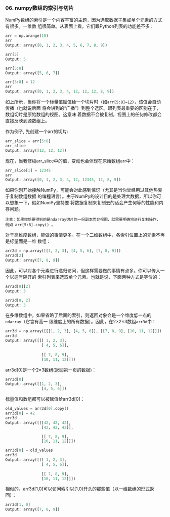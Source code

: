 ### 06. numpy数组的索引与切片
NumPy数组的索引是一个内容丰富的主题，因为选取数据子集或单个元素的方式有很多。一维数
组很简单。从表面上看，它们跟Python列表的功能差不多：
```python
arr = np.arange(10)
arr
Output: array([0, 1, 2, 3, 4, 5, 6, 7, 8, 9])

arr[5]
Output: 5

arr[5:8]
Output: array([5, 6, 7])

arr[5:8] = 12
arr
Output: array([0, 1, 2, 3, 4, 12, 12, 12, 8, 9])
```
如上所示，当你将一个标量值赋值给一个切片时（如`arr[5:8]=12`），该值会自动传播（也就说后面
将会讲到的“广播”）到整个选区。跟列表最重要的区别在于，数组切片是原始数组的视图。这意味
着数据不会被复制，视图上的任何修改都会直接反映到源数组上。

作为例子, 先创建一个arr的切片:
```python
arr_slice = arr[5:8]
arr_slice
Output: array([12, 12, 12])
```
现在，当我修稿arr_slice中的值，变动也会体现在原始数组arr中：
```python
arr_slice[1] = 12345
arr
Output: array([0, 1, 2, 3, 4, 12, 12345, 12, 8, 9])
```

如果你刚开始接触NumPy，可能会对此感到惊讶（尤其是当你曾经用过其他热衷于复制数组数据
的编程语言）。由于NumPy的设计目的是处理大数据，所以你可以想象一下，假如NumPy坚持要
将数据复制来复制去的话会产生何等的性能和内存问题。
```
注意：如果你想要得到的是ndarray切片的一份副本而非视图，就需要明确地进行复制操作，
例如 arr[5:8].copy() 。
```
对于高维度数组，能做的事情更多。在一个二维数组中，各索引位置上的元素不再是标量而是一维
数组：
```python
arr2d = np.array([[1, 2, 3], [4, 5, 6], [7, 8, 9]])
arr2d[2]
Output: array([7, 8, 9])
```
因此，可以对各个元素进行递归访问，但这样需要做的事情有点多。你可以传入一个以逗号隔开的
索引列表来选取单个元素。也就是说，下面两种方式是等价的：
```python
arr2d[0][2]
Output: 3

arr2d[0, 2]
Output: 3
```

在多维数组中，如果省略了后面的索引，则返回对象会是一个维度低一点的`ndarray`（它含有高一
级维度上的所有数据）。因此，在2×2×3数组`arr3d`中：
```python
arr3d = np.array([[[1, 2, 3], [4, 5, 6]], [[7, 8, 9], [10, 11, 12]]])
arr3d
Output: array([[[ 1, 2, 3],
                [ 4, 5, 6]],
                
                [[ 7, 8, 9],
                [10, 11, 12]]])
```
arr3d[0]是一个2×3数组(返回第一页的数据)：
```python
arr3d[0]
Output: array([[1, 2, 3],
                [4, 5, 6]])
```
标量值和数组都可以被赋值给arr3d[0]：
```python
old_values = arr3d[0].copy()
arr3d[0] = 42
arr3d
Output: array([[[42, 42, 42],
                [42, 42, 42]],

                [[ 7, 8, 9],
                [10, 11, 12]]])

arr3d[0] = old_values
arr3d
Output: array([[[ 1, 2, 3],
                [ 4, 5, 6]],
                
                [[ 7, 8, 9],
                [10, 11, 12]]])
```
相似的，arr3d[1,0]可以访问索引以(1,0)开头的那些值（以一维数组的形式返回）：
```python
arr3d[1, 0]
Output: array([7, 8, 9])
```


